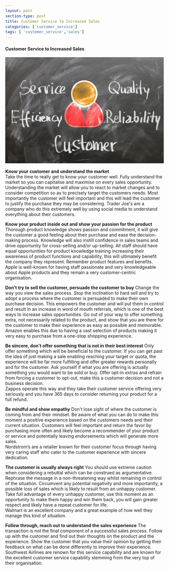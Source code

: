 ```yaml
---
layout: post
section-type: post
title: Customer Service to Increased Sales
categories: ['customer_service']
tags: [ 'customer_service','sales']
---
```



#### Customer Service to Increased Sales 

![Customer Service](/img/customer-service.jpg "Customer Service") 

**Know your customer and understand the market**  
Take the time to really get to know your customer well. Fully understand the market so you can capitalise and maximise on every sales opportunity. Understanding the market will allow you to react to market changes and to consider competition so as to precisely target the customers needs. Most importantly the customer will feel important and this will lead the customer to justify the purchase they may be considering. 
Trader Joe's are a company who do this extremely well by using social media to understand everything about their customers.  

**Know your product inside out and show your passion for the product**
Thorough product knowledge shows passion and commitment, it will give the customer a good feeling about their purchase and ease the decision-making process. Knowledge will also instill confidence in sales teams and drive opportunity for cross-selling and/or up-selling. All staff should have equal opportunities for product knowledge training increasing their awareness of product functions and capability, this will ultimately benefit the company they represent. Remember product features and benefits. 
Apple is well-known for having staff passionate and very knowledgeable about Apple products and they remain a very customer-centric organisation.  

**Don't try to sell the customer, persuade the customer to buy**
Change the way you view the sales process. Stop the inclination to hard sell and try to adopt a process where the customer is persuaded to make their own purchase decision. This empowers the customer and will put them in control and result in an increase in word of mouth referrals, which is one of the best ways to increase sales opportunities. Go out of your way to offer something extra, not necessarily related to the product, and show that you are there for the customer to make their experience as easy as possible and memorable.  
Amazon enables this due to having a vast selection of products making it very easy to purchase from a one-stop shopping experience.  

**Be sincere, don't offer something that is not in their best interest**
Only offer something which will be beneficial to the customer. If you can get past the idea of just making a sale enabling reaching your target or quota, the experience will be far more fulfilling and offer greater rewards personally and for the customer. Ask yourself if what you are offering is actually something you would want to be sold or buy. Offer opt-in extras and refrain from forcing a customer to opt-out, make this a customer decision and not a business decision.   
Zappos operate this way and they take their customer service offering very seriously and you have 365 days to consider returning your product for a full refund.  

**Be mindful and show empathy**
Don't lose sight of where the customer is coming from and their mindset. Be aware of what you can do to make this moment a positive experience based on the customers needs and their current situation. Customers will feel important and return the favor by purchasing more often and likely become a recommender of your product or service and potentially leaving endorsements which will generate more sales.   
Nordstrom’s are a retailer known for their customer focus through having very caring staff who cater to the customer experience with sincere dedication.  

**The customer is usually always right**
You should use extreme caution when considering a rebuttal which can be construed as argumentative. Rephrase the message in a non-threatening way whilst remaining in control of the situation. Circumvent any potential negativity and more importantly, a possible loss of sales which is likely to result from an unhappy customer. Take full advantage of every unhappy customer, use this moment as an opportunity to make them happy and win them back, you will gain greater respect and likely have a repeat customer for life.  
Walmart is an excellent company and a great example of how well they manage this kind of situation.  

**Follow through, reach out to understand the sales experience**
The transaction is not the final component of a successful sales process. Follow up with the customer and find out their thoughts on the product and the experience. Show the customer that you value their opinion by getting their feedback on what can be done differently to improve their experience.  
Southwest Airlines are renown for this service capability and are known for the excellent customer service capability stemming from the very top of their organisation.  

